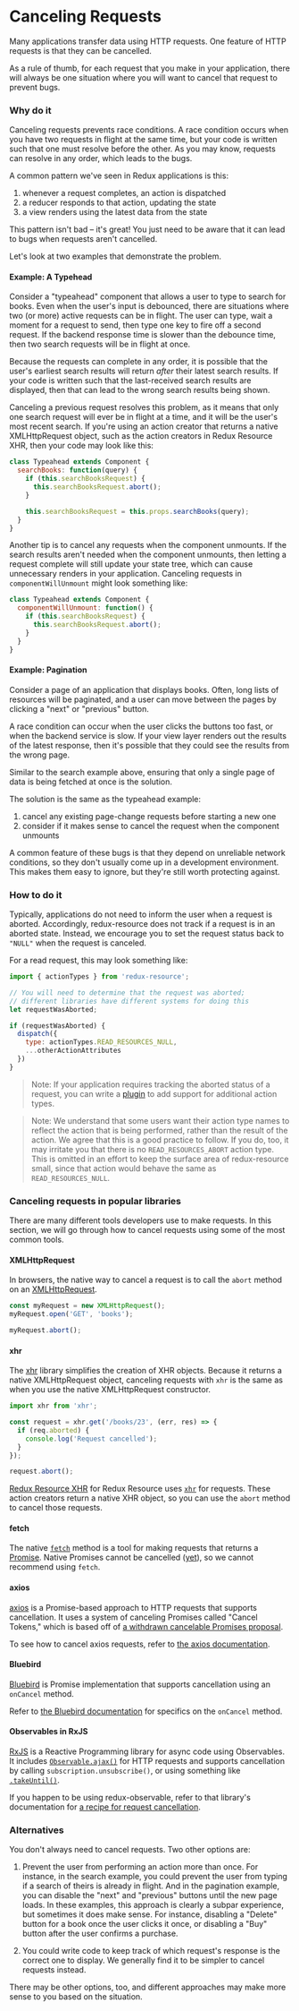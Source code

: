 # Canceling Requests

Many applications transfer data using HTTP requests. One feature of HTTP
requests is that they can be cancelled.

As a rule of thumb, for each request that you make in your application, there
will always be one situation where you will want to cancel that request to
prevent bugs.

### Why do it

Canceling requests prevents race conditions. A race condition occurs when you
have two requests in flight at the same time, but your code is written such that
one must resolve before the other. As you may know, requests can resolve
in any order, which leads to the bugs.

A common pattern we've seen in Redux applications is this:

1. whenever a request completes, an action is dispatched
2. a reducer responds to that action, updating the state
3. a view renders using the latest data from the state

This pattern isn't bad – it's great! You just need to be aware that
it can lead to bugs when requests aren't cancelled.

Let's look at two examples that demonstrate the problem.

#### Example: A Typehead

Consider a "typeahead" component that allows a user to type to search for books.
Even when the user's input is debounced, there are situations where two (or more)
active requests can be in flight. The user can type, wait a moment for a request
to send, then type one key to fire off a second request. If the backend response
time is slower than the debounce time, then two search requests will be in
flight at once.

Because the requests can complete in any order, it is possible that the user's
earliest search results will return _after_ their latest search results. If
your code is written such that the last-received search results are displayed,
then that can lead to the wrong search results being shown.

Canceling a previous request resolves this problem, as it means that only one
search request will ever be in flight at a time, and it will be the user's most
recent search. If you're using an action creator that returns a native
XMLHttpRequest object, such as the action creators in Redux Resource XHR, then
your code may look like this:

```js
class Typeahead extends Component {
  searchBooks: function(query) {
    if (this.searchBooksRequest) {
      this.searchBooksRequest.abort();
    }

    this.searchBooksRequest = this.props.searchBooks(query);
  }
}
```

Another tip is to cancel any requests when the component unmounts. If the search
results aren't needed when the component unmounts, then letting a request complete
will still update your state tree, which can cause unnecessary renders in your
application. Canceling requests in `componentWillUnmount` might look something
like:

```js
class Typeahead extends Component {
  componentWillUnmount: function() {
    if (this.searchBooksRequest) {
      this.searchBooksRequest.abort();
    }
  }
}
```

#### Example: Pagination

Consider a page of an application that displays books. Often, long lists of
resources will be paginated, and a user can move between the pages by clicking a
"next" or "previous" button.

A race condition can occur when the user clicks the buttons too fast, or when
the backend service is slow. If your view layer renders out the results of the
latest response, then it's possible that they could see the results from the
wrong page.

Similar to the search example above, ensuring that only a single page of data
is being fetched at once is the solution.

The solution is the same as the typeahead example:

1. cancel any existing page-change requests before starting a new one
2. consider if it makes sense to cancel the request when the component
  unmounts

A common feature of these bugs is that they depend on unreliable network
conditions, so they don't usually come up in a development environment. This
makes them easy to ignore, but they're still worth protecting against.

### How to do it

Typically, applications do not need to inform the user when a request is aborted.
Accordingly, redux-resource does not track if a request is in an aborted state. Instead,
we encourage you to set the request status back to `"NULL"` when the request is canceled.

For a read request, this may look something like:

```js
import { actionTypes } from 'redux-resource';

// You will need to determine that the request was aborted;
// different libraries have different systems for doing this
let requestWasAborted;

if (requestWasAborted) {
  dispatch({
    type: actionTypes.READ_RESOURCES_NULL,
    ...otherActionAttributes
  })
}
```

> Note: If your application requires tracking the aborted status of a request, you
  can write a [plugin](/docs/guides/plugin.md) to add support for additional action types.


> Note: We understand that some users want their action type names to reflect the action
  that is being performed, rather than the result of the action. We agree that this is a good
  practice to follow. If you do, too, it may irritate you that there is no `READ_RESOURCES_ABORT`
  action type. This is omitted in an effort to keep the surface area of redux-resource small,
  since that action would behave the same as `READ_RESOURCES_NULL`.

### Canceling requests in popular libraries

There are many different tools developers use to make requests. In this section,
we will go through how to cancel requests using some of the most common tools.

#### XMLHttpRequest

In browsers, the native way to cancel a request is to call the `abort` method
on an [XMLHttpRequest](https://developer.mozilla.org/en-US/docs/Web/API/XMLHttpRequest).

```js
const myRequest = new XMLHttpRequest();
myRequest.open('GET', 'books');

myRequest.abort();
```

#### xhr

The [xhr](https://github.com/naugtur/xhr) library simplifies the creation of
XHR objects. Because it returns a native XMLHttpRequest object, canceling
requests with `xhr` is the same as when you use the native XMLHttpRequest
constructor.

```js
import xhr from 'xhr';

const request = xhr.get('/books/23', (err, res) => {
  if (req.aborted) {
    console.log('Request cancelled');
  }
});

request.abort();
```

[Redux Resource XHR](/docs/extras/redux-resource-xhr.md) for 
Redux Resource uses [`xhr`](https://github.com/naugtur/xhr) for requests.
These action creators return a native XHR object, so you can use the `abort`
method to cancel those requests.

#### fetch

The native [`fetch`](https://developer.mozilla.org/en-US/docs/Web/API/Fetch_API)
method is a tool for making requests that returns a
[Promise](https://developer.mozilla.org/en-US/docs/Web/JavaScript/Reference/Global_Objects/Promise).
Native Promises cannot be cancelled ([yet](https://developer.mozilla.org/en-US/docs/Web/API/AbortController)),
so we cannot recommend using `fetch`.

#### axios

[axios](https://github.com/mzabriskie/axios) is a Promise-based approach to HTTP
requests that supports cancellation. It uses a system of canceling Promises
called "Cancel Tokens," which is based off of
[a withdrawn cancelable Promises proposal](https://medium.com/@benlesh/promise-cancellation-is-dead-long-live-promise-cancellation-c6601f1f5082).

To see how to cancel axios requests, refer to
[the axios documentation](https://github.com/mzabriskie/axios#cancellation).

#### Bluebird

[Bluebird](http://bluebirdjs.com/) is Promise implementation that supports
cancellation using an `onCancel` method.

Refer to [the Bluebird documentation](http://bluebirdjs.com/docs/api/cancellation.html)
for specifics on the `onCancel` method.

#### Observables in RxJS

[RxJS](http://reactivex.io/rxjs/) is a Reactive Programming library for async code using Observables. It includes [`Observable.ajax()`](https://chrisnoring.gitbooks.io/rxjs-5-ultimate/content/operators-and-ajax.html) for HTTP requests and supports cancellation by calling `subscription.unsubscribe()`, or using something like [`.takeUntil()`](http://reactivex.io/rxjs/class/es6/Observable.js~Observable.html#instance-method-takeUntil).

If you happen to be using redux-observable, refer to that library's documentation
for
[a recipe for request cancellation](https://redux-observable.js.org/docs/recipes/Cancellation.html).

### Alternatives

You don't always need to cancel requests. Two other options are:

1. Prevent the user from performing an action more than once. For instance, in
  the search example, you could prevent the user from typing if a search of theirs
  is already in flight. And in the pagination example, you can disable the
  "next" and "previous" buttons until the new page loads. In these examples,
  this approach is clearly a subpar experience, but sometimes it does make
  sense. For instance, disabling a "Delete" button for a book once the user
  clicks it once, or disabling a "Buy" button after the user confirms a
  purchase.

2. You could write code to keep track of which request's response is the correct
  one to display. We generally find it to be simpler to cancel requests instead.

There may be other options, too, and different approaches may make more sense to
you based on the situation.
